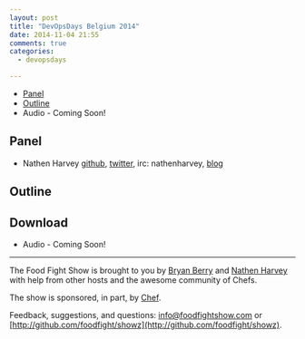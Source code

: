 ```yaml
---
layout: post
title: "DevOpsDays Belgium 2014"
date: 2014-11-04 21:55
comments: true
categories:
  - devopsdays

---
```


* [Panel](http://foodfightshow.org/2014/11/devopsdays-belgium-2014.html#panel)
* [Outline](http://foodfightshow.org/2014/11/devopsdays-belgium-2014.html#outline)
* Audio - Coming Soon!


Panel<a name="panel"></a>
-----
* Nathen Harvey [github](http://github.com/nathenharvey), [twitter](http://twitter.com/nathenharvey), irc: nathenharvey, [blog](http://nathenharvey.com)


Outline<a name="outline"></a>
-------

Download
--------
* Audio - Coming Soon!

<hr />

The Food Fight Show is brought to you by [Bryan Berry](https://twitter.com/bryanwb) and [Nathen Harvey](https://twitter.com/nathenharvey) with help from other hosts and the awesome community of Chefs.

The show is sponsored, in part, by [Chef](http://www.getchef.com).

Feedback, suggestions, and questions:  [info@foodfightshow.com](mailto:info@foodfightshow.com) or  [http://github.com/foodfight/showz](http://github.com/foodfight/showz).

